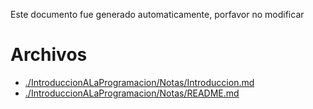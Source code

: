 Este documento fue generado automaticamente, porfavor no modificar

# Archivos

* [./IntroduccionALaProgramacion/Notas/Introduccion.md](./IntroduccionALaProgramacion/Notas/Introduccion.md)
* [./IntroduccionALaProgramacion/Notas/README.md](./IntroduccionALaProgramacion/Notas/README.md)
